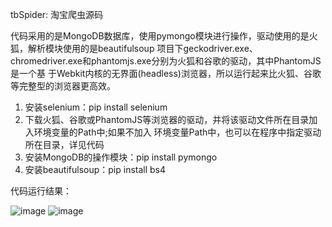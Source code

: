 
tbSpider: 淘宝爬虫源码

代码采用的是MongoDB数据库，使用pymongo模块进行操作，驱动使用的是火狐，解析模块使用的是beautifulsoup
项目下geckodriver.exe、chromedriver.exe和phantomjs.exe分别为火狐和谷歌的驱动，其中PhantomJS是一个基
于Webkit内核的无界面(headless)浏览器，所以运行起来比火狐、谷歌等完整型的浏览器更高效。

1. 安装selenium：pip install selenium
2. 下载火狐、谷歌或PhantomJS等浏览器的驱动，并将该驱动文件所在目录加入环境变量的Path中;如果不加入
   环境变量Path中，也可以在程序中指定驱动所在目录，详见代码
3. 安装MongoDB的操作模块：pip install pymongo
4. 安装beautifulsoup：pip install bs4

代码运行结果：

![image](https://github.com/wangbo-beau/spider/blob/master/taobao/console%E7%BB%93%E6%9E%9C.png)
![image](https://github.com/wangbo-beau/spider/blob/master/taobao/MongoDB%E7%BB%93%E6%9E%9C.png)
